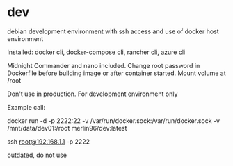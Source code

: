 # dev
debian development environment with ssh access and use of docker host environment

Installed: docker cli, docker-compose cli, rancher cli, azure cli

Midnight Commander and nano included. Change root password in Dockerfile before building image or after container started. Mount volume at /root

Don't use in production. For development environment only



Example call:

docker run -d -p 2222:22 -v /var/run/docker.sock:/var/run/docker.sock -v /mnt/data/dev01:/root merlin96/dev:latest

ssh root@192.168.1.1 -p 2222

outdated, do not use
